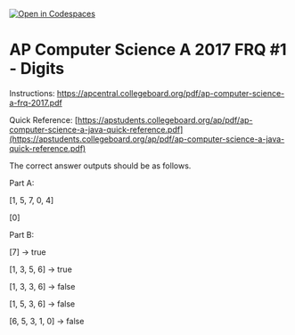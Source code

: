 [![Open in Codespaces](https://classroom.github.com/assets/launch-codespace-2972f46106e565e64193e422d61a12cf1da4916b45550586e14ef0a7c637dd04.svg)](https://classroom.github.com/open-in-codespaces?assignment_repo_id=19098176)
# AP Computer Science A 2017 FRQ #1 - Digits

Instructions: https://apcentral.collegeboard.org/pdf/ap-computer-science-a-frq-2017.pdf

Quick Reference:  [https://apstudents.collegeboard.org/ap/pdf/ap-computer-science-a-java-quick-reference.pdf](https://apstudents.collegeboard.org/ap/pdf/ap-computer-science-a-java-quick-reference.pdf) 

The correct answer outputs should be as follows.

Part A:

[1, 5, 7, 0, 4]

[0]

Part B:

[7] -> true

[1, 3, 5, 6] -> true

[1, 3, 3, 6] -> false

[1, 5, 3, 6] -> false

[6, 5, 3, 1, 0] -> false
